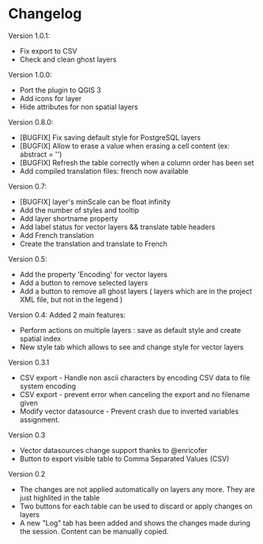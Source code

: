 Changelog
===========

Version 1.0.1:
* Fix export to CSV
* Check and clean ghost layers

Version 1.0.0:

* Port the plugin to QGIS 3
* Add icons for layer
* Hide attributes for non spatial layers

Version 0.8.0:

* [BUGFIX] Fix saving default style for PostgreSQL layers
* [BUGFIX] Allow to erase a value when erasing a cell content (ex: abstract = '')
* [BUGFIX] Refresh the table correctly when a column order has been set
* Add compiled translation files: french now available


Version 0.7:

* [BUGFIX] layer's minScale can be float infinity
* Add the number of styles and tooltip
* Add layer shortname property
* Add label status for vector layers && translate table headers
* Add French translation
* Create the translation and translate to French


Version 0.5:

* Add the property 'Encoding' for vector layers
* Add a button to remove selected layers
* Add a button to remove all ghost layers ( layers which are in the project XML file, but not in the legend )

Version 0.4: Added 2 main features:

* Perform actions on multiple layers : save as default style and create spatial index
* New style tab which allows to see and change style for vector layers

Version 0.3.1

* CSV export - Handle non ascii characters by encoding CSV data to file system encoding
* CSV export - prevent error when canceling the export and no filename given
* Modify vector datasource - Prevent crash due to inverted variables assignment.

Version 0.3

* Vector datasources change support thanks to @enricofer
* Button to export visible table to Comma Separated Values (CSV)

Version 0.2

* The changes are not applied automatically on layers any more. They are just highlited in the table
* Two buttons for each table can be used to discard or apply changes on layers
* A new "Log" tab has been added and shows the changes made during the session. Content can be manually copied.
